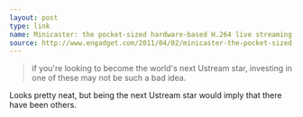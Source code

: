 ```yaml
---
layout: post
type: link
name: Minicaster: the pocket-sized hardware-based H.264 live streaming encoder
source: http://www.engadget.com/2011/04/02/minicaster-the-pocket-sized-hardware-based-h-264-live-streaming/
---
```


> if you're looking to become the world's next Ustream star, investing in one of these may not be such a bad idea.

Looks pretty neat, but being the next Ustream star would imply that there have been others.